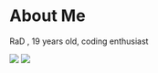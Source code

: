 # About Me

RaD , 19 years old,  coding enthusiast


![](https://komarev.com/ghpvc/?username=totallyrad1)
[![](https://awesome-github-stats.azurewebsites.net/user-stats/totallyrad1?cardType=github&theme=dark&preferLogin=true&Background=000000)](https://git.io/awesome-stats-card)
